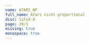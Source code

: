 ```yaml
---
name: ATARI_NP
full_name: Atari nicht proportional
disc: SiFoX-8
page: 29/1
missing: true
monospace: true
---
```


